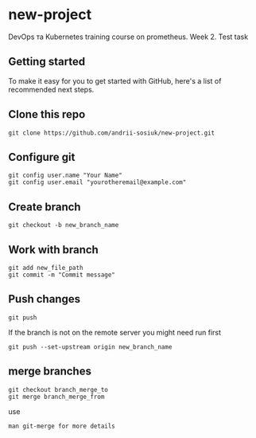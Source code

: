 # new-project
DevOps та Kubernetes training course on prometheus. Week 2.
Test task

## Getting started

To make it easy for you to get started with GitHub, here's a list of recommended next steps.

## Clone this repo

```
git clone https://github.com/andrii-sosiuk/new-project.git
```

## Configure git
```
git config user.name "Your Name"
git config user.email "yourotheremail@example.com"
```

## Create branch

```
git checkout -b new_branch_name
```

## Work with branch

```
git add new_file_path
git commit -m "Commit message"
```

## Push changes

```
git push
```
If the branch is not on the remote server you might need run first

```
git push --set-upstream origin new_branch_name
```

## merge branches
```
git checkout branch_merge_to
git merge branch_merge_from
```
use 
```
man git-merge for more details
```